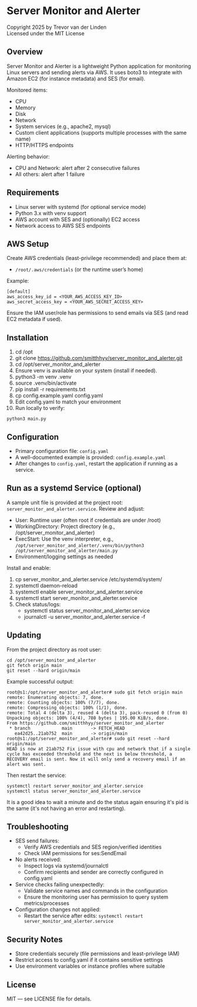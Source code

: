 # Server Monitor and Alerter

Copyright 2025 by Trevor van der Linden  
Licensed under the MIT License

## Overview
Server Monitor and Alerter is a lightweight Python application for monitoring Linux servers and sending alerts via AWS. It uses boto3 to integrate with Amazon EC2 (for instance metadata) and SES (for email).

Monitored items:
- CPU
- Memory
- Disk
- Network
- System services (e.g., apache2, mysql)
- Custom client applications (supports multiple processes with the same name)
- HTTP/HTTPS endpoints

Alerting behavior:
- CPU and Network: alert after 2 consecutive failures
- All others: alert after 1 failure

## Requirements
- Linux server with systemd (for optional service mode)
- Python 3.x with venv support
- AWS account with SES and (optionally) EC2 access
- Network access to AWS SES endpoints

## AWS Setup
Create AWS credentials (least-privilege recommended) and place them at:
- `/root/.aws/credentials` (or the runtime user’s home)

Example:
```
[default] 
aws_access_key_id = <YOUR_AWS_ACCESS_KEY_ID> 
aws_secret_access_key = <YOUR_AWS_SECRET_ACCESS_KEY>
```
Ensure the IAM user/role has permissions to send emails via SES (and read EC2 metadata if used).

## Installation
1. cd /opt
2. git clone https://github.com/smitthhyy/server_monitor_and_alerter.git
3. cd /opt/server_monitor_and_alerter
4. Ensure venv is available on your system (install if needed).
5. python3 -m venv .venv
6. source .venv/bin/activate
7. pip install -r requirements.txt
8. cp config.example.yaml config.yaml
9. Edit config.yaml to match your environment
10. Run locally to verify:
```
python3 main.py
```
## Configuration
- Primary configuration file: `config.yaml`
- A well-documented example is provided: `config.example.yaml`
- After changes to `config.yaml`, restart the application if running as a service.

## Run as a systemd Service (optional)
A sample unit file is provided at the project root: `server_monitor_and_alerter.service`. Review and adjust:
- User: Runtime user (often root if credentials are under /root)
- WorkingDirectory: Project directory (e.g., /opt/server_monitor_and_alerter)
- ExecStart: Use the venv interpreter, e.g., `/opt/server_monitor_and_alerter/.venv/bin/python3 /opt/server_monitor_and_alerter/main.py`
- Environment/logging settings as needed

Install and enable:
1. cp server_monitor_and_alerter.service /etc/systemd/system/
2. systemctl daemon-reload
3. systemctl enable server_monitor_and_alerter.service
4. systemctl start server_monitor_and_alerter.service
5. Check status/logs:
   - systemctl status server_monitor_and_alerter.service
   - journalctl -u server_monitor_and_alerter.service -f

## Updating
From the project directory as root user:
```
cd /opt/server_monitor_and_alerter 
git fetch origin main 
git reset --hard origin/main 
```
Example successful output:
```
root@s1:/opt/server_monitor_and_alerter# sudo git fetch origin main
remote: Enumerating objects: 7, done.
remote: Counting objects: 100% (7/7), done.
remote: Compressing objects: 100% (1/1), done.
remote: Total 4 (delta 3), reused 4 (delta 3), pack-reused 0 (from 0)
Unpacking objects: 100% (4/4), 780 bytes | 195.00 KiB/s, done.
From https://github.com/smitthhyy/server_monitor_and_alerter
 * branch            main       -> FETCH_HEAD
   ea42d25..21ab752  main       -> origin/main
root@s1:/opt/server_monitor_and_alerter# sudo git reset --hard origin/main
HEAD is now at 21ab752 Fix issue with cpu and network that if a single cycle has exceeded threshold and the next is below threshold, a RECOVERY email is sent. Now it will only send a recovery email if an alert was sent.
```
Then restart the service:
```
systemctl restart server_monitor_and_alerter.service
systemctl status server_monitor_and_alerter.service
```
It is a good idea to wait a minute and do the status again ensuring it's pid is the same (it's not having an error and restarting).

## Troubleshooting
- SES send failures:
  - Verify AWS credentials and SES region/verified identities
  - Check IAM permissions for ses:SendEmail
- No alerts received:
  - Inspect logs via systemd/journalctl
  - Confirm recipients and sender are correctly configured in config.yaml
- Service checks failing unexpectedly:
  - Validate service names and commands in the configuration
  - Ensure the monitoring user has permission to query system metrics/processes
- Configuration changes not applied:
  - Restart the service after edits: `systemctl restart server_monitor_and_alerter.service`

## Security Notes
- Store credentials securely (file permissions and least-privilege IAM)
- Restrict access to config.yaml if it contains sensitive settings
- Use environment variables or instance profiles where suitable

## License
MIT — see LICENSE file for details.
